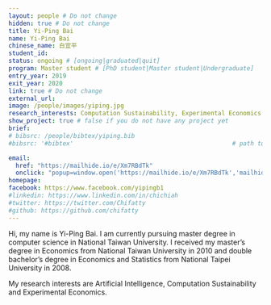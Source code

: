 ```yaml
---
layout: people # Do not change
hidden: true # Do not change
title: Yi-Ping Bai
name: Yi-Ping Bai
chinese_name: 白宜平
student_id: 
status: ongoing # [ongoing|graduated|quit]
program: Master student # [PhD student|Master student|Undergraduate]
entry_year: 2019
exit_year: 2020
link: true # Do not change
external_url:
image: /people/images/yiping.jpg
research_interests: Computation Sustainability, Experimental Economics
show_project: true # false if you do not have any project yet
brief:
# bibsrc: /people/bibtex/yiping.bib
#bibsrc: '#bibtex'                                            # path to bib file or DOM id

email:
  href: "https://mailhide.io/e/Xm7RBdTk"
  onclick: "popup=window.open('https://mailhide.io/e/Xm7RBdTk','mailhidepopup','width=580,height=635'); return false;"
homepage:
facebook: https://www.facebook.com/yipingb1
#linkedin: https://www.linkedin.com/in/chichiah
#twitter: https://twitter.com/Chifatty
#github: https://github.com/chifatty
---
```


Hi, my name is Yi-Ping Bai. I am currently pursuing master degree in computer science in National Taiwan University. I received my master’s degree in Economics from National Taiwan University in 2010 and double bachelor’s degree in Economics and Statistics from National Taipei University in 2008.

My research interests are Artificial Intelligence, Computation Sustainability and Experimental Economics.
